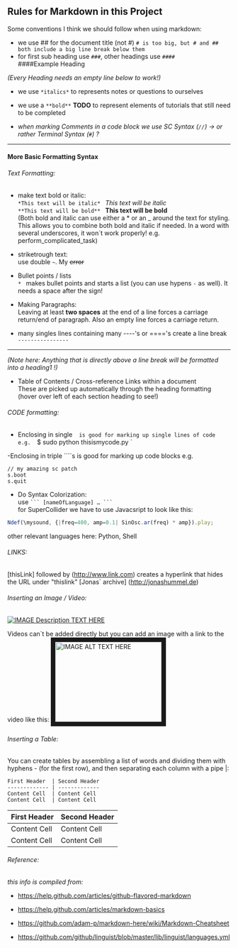 ## Rules for Markdown in this Project

Some conventions I think we should follow when using markdown:

* we use ## for the document title (not #)
`# is too big, but # and ## both include a big line break below them`
* for first sub heading use `###`, other headings use `####`  
####Example Heading

_(Every Heading needs an empty line below to work!)_

* we use `*italics*` to represents notes or questions to ourselves
* we use a `**bold**` __TODO__ to represent elements of tutorials that still need to be completed

* *when marking Comments in a code block we use SC Syntax (`//`) -> or rather Terminal Syntax (`#`) ?*

----------

#### More Basic Formatting Syntax 

###### Text Formatting: 

* make text bold or italic:  
`*This text will be italic* ` *This text will be italic*  
`**This text will be bold** ` **This text will be bold**  
(Both bold and italic can use either a * or an _ around the text for styling. This allows you to combine both bold and italic if needed.
In a word with several underscores, it won`t work properly! e.g. perform_complicated_task)  

* striketrough text:   
use double `~`. My ~~error~~

* Bullet points / lists   
`* ` makes bullet points and starts a list (you can use hypens `-` as well). It needs a space after the sign!

* Making Paragraphs:  
Leaving at least **two spaces** at the end of a line forces a carriage return/end of paragraph.
Also an empty line forces a carriage return.

* many singles lines containing many ----'s or ===='s create a line break  
`----------------` 

------------------
_(Note here: Anything that is directly above a line break will be formatted into a heading1 !)_

* Table of Contents / Cross-reference Links within a document  
These are picked up automatically through the heading formatting  
(hover over left of each section heading to see!)

###### CODE formatting:  
- Enclosing in single ` ` ` is good for marking up single lines of code e.g.  
`$ sudo python thisismycode.py `  

-Enclosing in triple ````s is good for marking up code blocks e.g.  
```
// my amazing sc patch
s.boot
s.quit
```
- Do Syntax Colorization:  
use ` ``` [nameOfLanguage] … ``` `  
for SuperCollider we have to use Javacsript to look like this:  
```Javascript   
Ndef(\mysound, {|freq=400, amp=0.1| SinOsc.ar(freq) * amp}).play;
```  
other relevant languages here: Python, Shell

###### LINKS:  
[thisLink] followed by (http://www.link.com) creates a hyperlink that hides the URL under "thislink"
[Jonas` archive] (http://jonashummel.de)

###### Inserting an Image / Video:
[![IMAGE Description TEXT HERE](http://myfancyimage.jpg)](http://www.theUrlToTheImageHere)

Videos can`t be added directly but you can add an image with a link to the video like this:
<a href="http://www.youtube.com/watch?feature=player_embedded&v=YOUTUBE_VIDEO_ID_HERE
" target="_blank"><img src="http://img.youtube.com/vi/YOUTUBE_VIDEO_ID_HERE/0.jpg" 
alt="IMAGE ALT TEXT HERE" width="240" height="180" border="10" /></a>

###### Inserting a Table:  

You can create tables by assembling a list of words and dividing them with hyphens - (for the first row), and then separating each column with a pipe |:

```
First Header  | Second Header
------------- | -------------
Content Cell  | Content Cell
Content Cell  | Content Cell
```
First Header  | Second Header
------------- | -------------
Content Cell  | Content Cell
Content Cell  | Content Cell


###### Reference:  

*this info is compiled from:*   
- https://help.github.com/articles/github-flavored-markdown
- https://help.github.com/articles/markdown-basics
- https://github.com/adam-p/markdown-here/wiki/Markdown-Cheatsheet

- https://github.com/github/linguist/blob/master/lib/linguist/languages.yml


